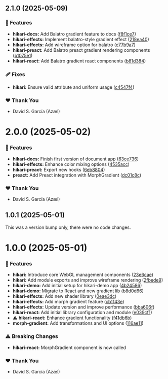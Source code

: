 ## 2.1.0 (2025-05-09)

### 🚀 Features

- **hikari-docs:** Add Balatro gradient feature to docs ([f8f1ce7](https://github.com/dragonspark-tech/hikari/commit/f8f1ce7))
- **hikari-effects:** Implement balatro-style gradient effect ([218ea40](https://github.com/dragonspark-tech/hikari/commit/218ea40))
- **hikari-effects:** Add wireframe option for balatro ([c77b9a7](https://github.com/dragonspark-tech/hikari/commit/c77b9a7))
- **hikari-preact:** Add Balatro preact gradient rendering components ([b1075e1](https://github.com/dragonspark-tech/hikari/commit/b1075e1))
- **hikari-react:** Add Balatro gradient react components ([b81d384](https://github.com/dragonspark-tech/hikari/commit/b81d384))

### 🩹 Fixes

- **hikari:** Ensure valid attribute and uniform usage ([c4547f4](https://github.com/dragonspark-tech/hikari/commit/c4547f4))

### ❤️ Thank You

- David S. García (Azæl)

# 2.0.0 (2025-05-02)

### 🚀 Features

- **hikari-docs:** Finish first version of document app ([63ce736](https://github.com/dragonspark-tech/hikari/commit/63ce736))
- **hikari-effects:** Enhance color mixing options ([4535acc](https://github.com/dragonspark-tech/hikari/commit/4535acc))
- **hikari-preact:** Export new hooks ([6eb8804](https://github.com/dragonspark-tech/hikari/commit/6eb8804))
- **preact:** Add Preact integration with MorphGradient ([dc01c8c](https://github.com/dragonspark-tech/hikari/commit/dc01c8c))

### ❤️ Thank You

- David S. García (Azæl)

## 1.0.1 (2025-05-01)

This was a version bump only, there were no code changes.

# 1.0.0 (2025-05-01)

### 🚀 Features

- **hikari:** Introduce core WebGL management components ([23e6cae](https://github.com/dragonspark-tech/hikari/commit/23e6cae))
- **hikari:** Add module exports and improve wireframe rendering ([2fbede9](https://github.com/dragonspark-tech/hikari/commit/2fbede9))
- **hikari-demo:** Add initial setup for hikari-demo app ([4b24586](https://github.com/dragonspark-tech/hikari/commit/4b24586))
- **hikari-demo:** Migrate to React and new gradient lib ([b8d0d66](https://github.com/dragonspark-tech/hikari/commit/b8d0d66))
- **hikari-effects:** Add new shader library ([0eae3dc](https://github.com/dragonspark-tech/hikari/commit/0eae3dc))
- **hikari-effects:** Add morph gradient feature ([cb1143e](https://github.com/dragonspark-tech/hikari/commit/cb1143e))
- **hikari-effects:** Update version and improve performance ([bba606f](https://github.com/dragonspark-tech/hikari/commit/bba606f))
- **hikari-react:** Add initial library configuration and module ([e039cf1](https://github.com/dragonspark-tech/hikari/commit/e039cf1))
- ⚠️  **hikari-react:** Enhance gradient functionality ([f41db6b](https://github.com/dragonspark-tech/hikari/commit/f41db6b))
- **morph-gradient:** Add transformations and UI options ([116ae11](https://github.com/dragonspark-tech/hikari/commit/116ae11))

### ⚠️  Breaking Changes

- **hikari-react:** MorphGradient component is now called

### ❤️ Thank You

- David S. García (Azæl)